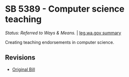 # SB 5389 - Computer science teaching
*Status: Referred to Ways & Means.* | [leg.wa.gov summary](https://app.leg.wa.gov/billsummary?BillNumber=5389&Year=2021)

Creating teaching endorsements in computer science. 

## Revisions
* [Original Bill](1/)